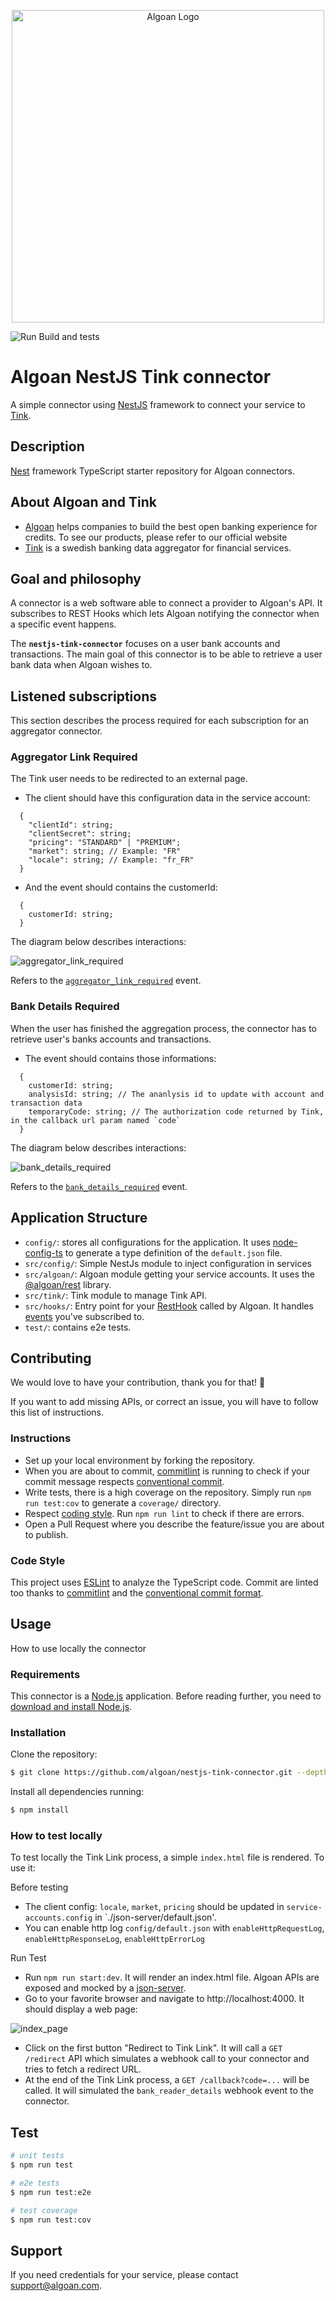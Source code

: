 <p align="center">
  <a href="http://algoan.com/" target="blank"><img src="./public/tink_algoan.png" width="500" alt="Algoan Logo" /></a>
</p>

![Run Build and tests](https://github.com/algoan/nestjs-connector-boilerplate/workflows/Run%20Build%20and%20tests/badge.svg?branch=master&event=push)

# Algoan NestJS Tink connector

A simple connector using [NestJS](https://nestjs.com/) framework to connect your service to [Tink](https://tink.com/).

## Description

[Nest](https://github.com/nestjs/nest) framework TypeScript starter repository for Algoan connectors.

## About Algoan and Tink

- [Algoan](https://www.algoan.com) helps companies to build the best open banking experience for credits. To see our products, please refer to our official website
- [Tink](https://tink.com) is a swedish banking data aggregator for financial services.

## Goal and philosophy

A connector is a web software able to connect a provider to Algoan's API. It subscribes to REST Hooks which lets Algoan notifying the connector when a specific event happens.

The **`nestjs-tink-connector`** focuses on a user bank accounts and transactions. The main goal of this connector is to be able to retrieve a user bank data when Algoan wishes to.

## Listened subscriptions

This section describes the process required for each subscription for an aggregator connector.

### Aggregator Link Required

The Tink user needs to be redirected to an external page.

* The client should have this configuration data in the service account:
```
  {
    "clientId": string;
    "clientSecret": string;
    "pricing": "STANDARD" | "PREMIUM";
    "market": string; // Example: "FR"
    "locale": string; // Example: "fr_FR"
  }
```

* And the event should contains the customerId:
```
  {
    customerId: string;
  }
```

The diagram below describes interactions:

![aggregator_link_required](public/aggregator_link_required.png)

Refers to the [`aggregator_link_required`](https://developers.algoan.com/public/docs/algoan_documentation/resthooks_and_events/event_list.html#aggregator_link_required) event.

### Bank Details Required

When the user has finished the aggregation process, the connector has to retrieve user's banks accounts and transactions.

* The event should contains those informations:
```
  {
    customerId: string;
    analysisId: string; // The ananlysis id to update with account and transaction data
    temporaryCode: string; // The authorization code returned by Tink, in the callback url param named `code`
  }
```

The diagram below describes interactions:

![bank_details_required](public/bank_details_required.png)

Refers to the [`bank_details_required`](https://developers.algoan.com/public/docs/algoan_documentation/resthooks_and_events/event_list.html#bank_details_required) event.

## Application Structure

- `config/`: stores all configurations for the application. It uses [node-config-ts](https://github.com/tusharmath/node-config-ts) to generate a type definition of the `default.json` file.
- `src/config/`: Simple NestJs module to inject configuration in services
- `src/algoan/`: Algoan module getting your service accounts. It uses the [@algoan/rest](https://github.com/algoan/rest-nodejs) library.
- `src/tink/`: Tink module to manage Tink API.
- `src/hooks/`: Entry point for your [RestHook](https://developers.algoan.com/public/docs/algoan_documentation/resthooks_and_events/resthooks.html) called by Algoan. It handles [events](https://developers.algoan.com/public/docs/algoan_documentation/resthooks_and_events/event_list.html) you've subscribed to.
- `test/`: contains e2e tests.

## Contributing

We would love to have your contribution, thank you for that! 🎉

If you want to add missing APIs, or correct an issue, you will have to follow this list of instructions.

### Instructions

- Set up your local environment by forking the repository.
- When you are about to commit, [commitlint](https://github.com/conventional-changelog/commitlint) is running to check if your commit message respects [conventional commit](https://www.conventionalcommits.org/en/v1.0.0/).
- Write tests, there is a high coverage on the repository. Simply run `npm run test:cov` to generate a `coverage/` directory.
- Respect [coding style](#code-style). Run `npm run lint` to check if there are errors.
- Open a Pull Request where you describe the feature/issue you are about to publish.

### Code Style

This project uses [ESLint](https://eslint.org/) to analyze the TypeScript code. Commit are linted too thanks to [commitlint](https://github.com/conventional-changelog/commitlint) and the [conventional commit format](https://conventionalcommits.org/).

## Usage

How to use locally the connector

### Requirements

This connector is a [Node.js](https://nodejs.org/en/) application. Before reading further, you need to [download and install Node.js](https://nodejs.org/en/download/).
### Installation

Clone the repository:

```bash
$ git clone https://github.com/algoan/nestjs-tink-connector.git --depth=1
```

Install all dependencies running:

```bash
$ npm install
```

### How to test locally

To test locally the Tink Link process, a simple `index.html` file is rendered. To use it:

Before testing
- The client config: `locale`, `market`, `pricing` should be updated in `service-accounts.config` in  `./json-server/default.json'.
- You can enable http log `config/default.json` with `enableHttpRequestLog`, `enableHttpResponseLog`, `enableHttpErrorLog`

Run Test
- Run `npm run start:dev`. It will render an index.html file. Algoan APIs are exposed and mocked by a [json-server](https://github.com/typicode/json-server).
- Go to your favorite browser and navigate to http://localhost:4000. It should display a web page:

![index_page](public/index-page.png)

- Click on the first button "Redirect to Tink Link". It will call a `GET /redirect` API which simulates a webhook call to your connector and tries to fetch a redirect URL.
- At the end of the Tink Link process, a `GET /callback?code=...` will be called. It will simulated the `bank_reader_details` webhook event to the connector.

## Test

```bash
# unit tests
$ npm run test

# e2e tests
$ npm run test:e2e

# test coverage
$ npm run test:cov
```

## Support

If you need credentials for your service, please contact support@algoan.com.
